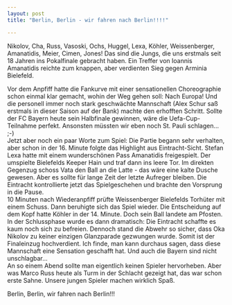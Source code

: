 ```yaml
---
layout: post
title: "Berlin, Berlin - wir fahren nach Berlin!!!!"

---
```


Nikolov, Cha, Russ, Vasoski, Ochs, Huggel, Lexa, Köhler, Weissenberger, Amanatidis, Meier, Cimen, Jones! Das sind die Jungs, die uns erstmals seit 18 Jahren ins Pokalfinale gebracht haben. Ein Treffer von Ioannis Amanatidis reichte zum knappen, aber verdienten Sieg gegen Arminia Bielefeld.

Vor dem Anpfiff hatte die Fankurve mit einer sensationellen Choreographie schon einmal klar gemacht, wohin der Weg gehen soll: Nach Europa! Und die personell immer noch stark geschwächte Mannschaft (Alex Schur saß erstmals in dieser Saison auf der Bank) machte den erhofften Schritt. Sollte der FC Bayern heute sein Halbfinale gewinnen, wäre die Uefa-Cup-Teilnahme perfekt. Ansonsten müssten wir eben noch St. Pauli schlagen... ;-)  
Jetzt aber noch ein paar Worte zum Spiel: Die Partie begann sehr verhalten, aber schon in der 16. Minute folgte das Highlight aus Eintracht-Sicht. Stefan Lexa hatte mit einem wunderschönen Pass Amanatidis freigespielt. Der umspielte Bielefelds Keeper Hain und traf dann ins leere Tor. Im direkten Gegenzug schoss Vata den Ball an die Latte - das wäre eine kalte Dusche gewesen. Aber es sollte für lange Zeit der letzte Aufreger bleiben. Die Eintracht kontrollierte jetzt das Spielgeschehen und brachte den Vorsprung in die Pause.  
10 Minuten nach Wiederanpfiff prüfte Weissenberger Bielefelds Torhüter mit einem Schuss. Dann beruhigte sich das Spiel wieder. Die Entscheidung auf dem Kopf hatte Köhler in der 14. Minute. Doch sein Ball landete am Pfosten. In der Schlussphase wurde es dann dramatisch: Die Eintracht schaffte es kaum noch sich zu befreien. Dennoch stand die Abwehr so sicher, dass Oka Nikolov zu keiner einzigen Glanzparade gezwungen wurde. Somit ist der Finaleinzug hochverdient. Ich finde, man kann durchaus sagen, dass diese Mannschaft eine Sensation geschafft hat. Und auch die Bayern sind nicht unschlagbar...  
An so einem Abend sollte man eigentlich keinen Spieler hervorheben. Aber was Marco Russ heute als Turm in der Schlacht gezeigt hat, das war schon erste Sahne. Unsere jungen Spieler machen wirklich Spaß.

Berlin, Berlin, wir fahren nach Berlin!!!

